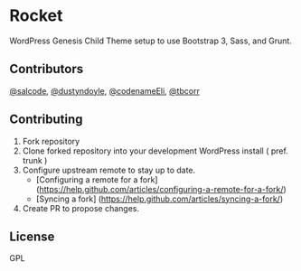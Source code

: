 Rocket
=================
WordPress Genesis Child Theme setup to use Bootstrap 3, Sass, and Grunt.

Contributors
----------------------------------
[@salcode](https://github.com/salcode), [@dustyndoyle](https://github.com/dustyndoyle),
[@codenameEli](https://github.com/codenameeli), [@tbcorr](https://github.com/tbcorr)

Contributing
----------------------------------
1. Fork repository
2. Clone forked repository into your development WordPress install ( pref. trunk )
3. Configure upstream remote to stay up to date.
	- [Configuring a remote for a fork] (https://help.github.com/articles/configuring-a-remote-for-a-fork/)
	- [Syncing a fork] (https://help.github.com/articles/syncing-a-fork/)
4. Create PR to propose changes.

License
----------------------------------
GPL

